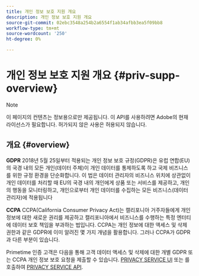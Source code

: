 ```yaml
---
title: 개인 정보 보호 지원 개요
description: 개인 정보 보호 지원 개요
source-git-commit: 02ebc3548a254b2a6554f1ab34afbb3ea5f09bb8
workflow-type: tm+mt
source-wordcount: '250'
ht-degree: 0%

---
```


# 개인 정보 보호 지원 개요 {#priv-supp-overview}

>[!NOTE]
>
>이 페이지의 컨텐츠는 정보용으로만 제공됩니다. 이 API를 사용하려면 Adobe의 현재 라이선스가 필요합니다. 허가되지 않은 사용은 허용되지 않습니다.

## 개요 {#overview}

**GDPR** 2018년 5월 25일부터 적용되는 개인 정보 보호 규정(GDPR)은 유럽 연합(EU)의 국경 내의 모든 개인(데이터 주체)이 개인 데이터를 통제하도록 하고 국제 비즈니스를 위한 규정 환경을 단순화합니다. 이 법은 데이터 관리자의 비즈니스 위치에 상관없이 개인 데이터를 처리할 때 EU의 국경 내의 개인에게 상품 또는 서비스를 제공하고, 개인의 행동을 모니터링하고, 개인으로부터 개인 데이터를 수집하는 모든 비즈니스(데이터 관리자)에 적용됩니다

**CCPA** CCPA(California Consumer Privacy Act)는 캘리포니아 거주자들에게 개인 정보에 대한 새로운 권리를 제공하고 캘리포니아에서 비즈니스를 수행하는 특정 엔터티에 데이터 보호 책임을 부과하는 법입니다. CCPA는 개인 정보에 대한 액세스 및 삭제 권한과 같은 GDPR에 이미 알려진 몇 가지 개념을 활용합니다. 그러나 CCPA가 GDPR과 다른 부분이 있습니다.

Primetime 인증 고객은 다음을 통해 고객 데이터 액세스 및 삭제에 대한 개별 GDPR 또는 CCPA 개인 정보 보호 요청을 제출할 수 있습니다. [PRIVACY SERVICE UI](https://www.adobe.io/apis/experiencecloud/gdpr/docs/alldocs.html#!api-specification/markdown/narrative/tutorials/privacy_service_tutorial/privacy_service_ui_tutorial.md) 또는 를 호출하여 [PRIVACY SERVICE API](https://www.adobe.io/apis/experiencecloud/gdpr/docs/alldocs.html#!api-specification/markdown/narrative/tutorials/privacy_service_tutorial/privacy_service_api_tutorial.md).

<!--

>[!MORELIKETHIS]
>
>* [Privacy Services Overview](https://www.adobe.io/apis/experiencecloud/gdpr/docs/alldocs.html#!api-specification/markdown/narrative/technical_overview/privacy_service_overview/privacy_service_overview.md)
>* [Privacy Service API documentation](https://www.adobe.io/apis/experiencecloud/gdpr.html)
-->

